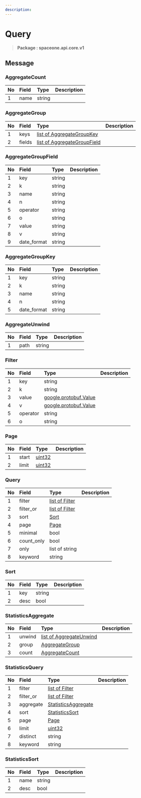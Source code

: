 ```yaml
---
description:  
---
```

# Query

>  **Package : spaceone.api.core.v1**

## 

## Message

### AggregateCount
| No | Field | Type |  Description |
| :--- | :--- | :--- | :--- |
| 1 | name |string | |

### AggregateGroup
| No | Field | Type |  Description |
| :--- | :--- | :--- | :--- |
| 1 | keys |[list of AggregateGroupKey](query.md#aggregategroupkey) | |
| 2 | fields |[list of AggregateGroupField](query.md#aggregategroupfield) | |

### AggregateGroupField
| No | Field | Type |  Description |
| :--- | :--- | :--- | :--- |
| 1 | key |string | |
| 2 | k |string | |
| 3 | name |string | |
| 4 | n |string | |
| 5 | operator |string | |
| 6 | o |string | |
| 7 | value |string | |
| 8 | v |string | |
| 9 | date_format |string | |

### AggregateGroupKey
| No | Field | Type |  Description |
| :--- | :--- | :--- | :--- |
| 1 | key |string | |
| 2 | k |string | |
| 3 | name |string | |
| 4 | n |string | |
| 5 | date_format |string | |

### AggregateUnwind
| No | Field | Type |  Description |
| :--- | :--- | :--- | :--- |
| 1 | path |string | |

### Filter
| No | Field | Type |  Description |
| :--- | :--- | :--- | :--- |
| 1 | key |string | |
| 2 | k |string | |
| 3 | value |[google.protobuf.Value](https://developers.google.com/protocol-buffers/docs/reference/overview) | |
| 4 | v |[google.protobuf.Value](https://developers.google.com/protocol-buffers/docs/reference/overview) | |
| 5 | operator |string | |
| 6 | o |string | |

### Page
| No | Field | Type |  Description |
| :--- | :--- | :--- | :--- |
| 1 | start |[uint32](https://github.com/protocolbuffers/protobuf/blob/master/src/google/protobuf/type.proto) | |
| 2 | limit |[uint32](https://github.com/protocolbuffers/protobuf/blob/master/src/google/protobuf/type.proto) | |

### Query
| No | Field | Type |  Description |
| :--- | :--- | :--- | :--- |
| 1 | filter |[list of Filter](query.md#filter) | |
| 2 | filter_or |[list of Filter](query.md#filter) | |
| 3 | sort |[Sort](query.md#sort) | |
| 4 | page |[Page](query.md#page) | |
| 5 | minimal |bool | |
| 6 | count_only |bool | |
| 7 | only |list of string | |
| 8 | keyword |string | |

### Sort
| No | Field | Type |  Description |
| :--- | :--- | :--- | :--- |
| 1 | key |string | |
| 2 | desc |bool | |

### StatisticsAggregate
| No | Field | Type |  Description |
| :--- | :--- | :--- | :--- |
| 1 | unwind |[list of AggregateUnwind](query.md#aggregateunwind) | |
| 2 | group |[AggregateGroup](query.md#aggregategroup) | |
| 3 | count |[AggregateCount](query.md#aggregatecount) | |

### StatisticsQuery
| No | Field | Type |  Description |
| :--- | :--- | :--- | :--- |
| 1 | filter |[list of Filter](query.md#filter) | |
| 2 | filter_or |[list of Filter](query.md#filter) | |
| 3 | aggregate |[StatisticsAggregate](query.md#statisticsaggregate) | |
| 4 | sort |[StatisticsSort](query.md#statisticssort) | |
| 5 | page |[Page](query.md#page) | |
| 6 | limit |[uint32](https://github.com/protocolbuffers/protobuf/blob/master/src/google/protobuf/type.proto) | |
| 7 | distinct |string | |
| 8 | keyword |string | |

### StatisticsSort
| No | Field | Type |  Description |
| :--- | :--- | :--- | :--- |
| 1 | name |string | |
| 2 | desc |bool | |
